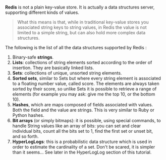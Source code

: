 **Redis** is not a plain key-value store.
It is actually a data structures server, supporting different kinds of values. 

>What this means is that, while in traditional key-value stores you associated string keys to string values, in Redis the value is not limited to a simple string, but can also hold more complex data structures. 

The following is the list of all the data structures supported by Redis :

1. Binary-safe **strings**.
2. **Lists**: collections of string elements sorted according to the order of insertion. They are basically linked lists.
3. **Sets**: collections of unique, unsorted string elements.
4. **Sorted sets**, similar to Sets but where every string element is associated to a floating number value, called score. The elements are always taken sorted by their score, so unlike Sets it is possible to retrieve a range of elements (for example you may ask: give me the top 10, or the bottom 10).
5. **Hashes**, which are maps composed of fields associated with values. Both the field and the value are strings. This is very similar to Ruby or Python hashes.
6. **Bit arrays** (or simply bitmaps): it is possible, using special commands, to handle String values like an array of bits: you can set and clear individual bits, count all the bits set to 1, find the first set or unset bit, and so forth.
7. **HyperLogLogs**: this is a probabilistic data structure which is used in order to estimate the cardinality of a set. Don't be scared, it is simpler than it seems... See later in the HyperLogLog section of this tutorial.
